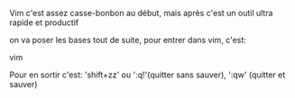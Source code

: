 Vim c'est assez casse-bonbon au début, mais après c'est un outil ultra rapide et productif

on va poser les bases tout de suite, pour entrer dans vim, c'est: 

vim <NOM DU FICHIER A MODIFIER>

Pour en sortir c'est:
'shift+zz' ou ':q!'(quitter sans sauver), ':qw' (quitter et sauver) 





